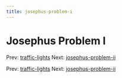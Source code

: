 ```yaml
---
title: josephus-problem-i
---
```




# Josephus Problem I

Prev: [traffic-lights](traffic-lights.md) Next:
[josephus-problem-ii](josephus-problem-ii.md)

Prev: [traffic-lights](traffic-lights.md) Next:
[josephus-problem-ii](josephus-problem-ii.md)
